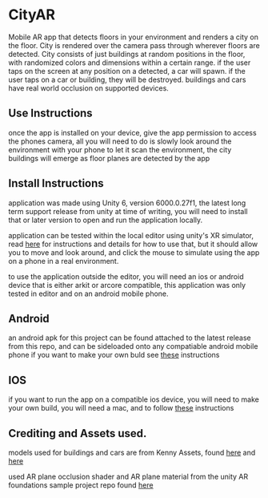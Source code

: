 # CityAR
 
Mobile AR app that detects floors in your environment and renders a city on the floor. 
City is rendered over the camera pass through wherever floors are detected.
City consists of just buildings at random positions in the floor, with randomized colors and dimensions within a certain range.
if the user taps on the screen at any position on a detected, a car will spawn.
if the user taps on a car or building, they will be destroyed.
buildings and cars have real world occlusion on supported devices.

## Use Instructions

once the app is installed on your device, give the app permission to access the phones camera, all you will need to do is slowly look around the environment with your phone to let it scan the environment, the city buildings will emerge as floor planes are detected by the app

## Install Instructions

application was made using Unity 6, version 6000.0.27f1, the latest long term support release from unity at time of writing, you will need to install that or later version to open and run the application locally.

application can be tested within the local editor using unity's XR simulator, read [here](https://docs.unity3d.com/Packages/com.unity.xr.arfoundation@6.0/manual/xr-simulation/simulation-getting-started.html) for instructions and details for how to use that, but it should allow you to move and look around, and click the mouse to simulate using the app on a phone in a real environment. 

to use the application outside the editor, you will need an ios or android device that is either arkit or arcore compatible, this application was only tested in editor and on an android mobile phone.

## Android

an android apk for this project can be found attached to the latest release from this repo, and can be sideloaded onto any compatiable android mobile phone
if you want to make your own buld see [these](https://docs.unity3d.com/Manual/android-BuildProcess.html) instructions

## IOS

if you want to run the app on a compatible ios device, you will need to make your own build, you will need a mac, and to follow [these](https://docs.unity3d.com/Manual/iphone-BuildProcess.html) instructions

## Crediting and Assets used.

models used for buildings and cars are from Kenny Assets, found [here](https://kenney.nl/assets/city-kit-commercial) and [here](https://kenney.nl/assets/car-kit)

used AR plane occlusion shader and AR plane material from the unity AR foundations sample project repo found [here](https://github.com/Unity-Technologies/arfoundation-samples) 
